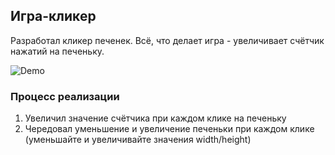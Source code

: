 ## Игра-кликер
Разработал кликер печенек. Всё, что делает игра - 
увеличивает счётчик нажатий на печеньку.

![Demo](./demo.gif)

### Процесс реализации

1. Увеличил значение счётчика при каждом клике на печеньку
2. Чередовал уменьшение и увеличение печеньки при каждом клике (уменьшайте и увеличивайте значения width/height)
